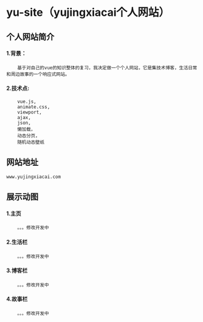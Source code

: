 # yu-site（yujingxiacai个人网站）

## 个人网站简介
#### 1.背景：
        基于对自己的vue的知识整体的复习，我决定做一个个人网站，它是集技术博客，生活日常和周边故事的一个响应式网站。
#### 2.技术点:
        vue.js,
        animate.css,
        viewport,
        ajax,
        json,
        懒加载，
        动态分页，
        随机动态壁纸

## 网站地址
    www.yujingxiacai.com

## 展示动图
#### 1.主页
        。。。修改开发中
#### 2.生活栏 
        。。。修改开发中
#### 3.博客栏 
        。。。修改开发中
#### 4.故事栏 
        。。。修改开发中
